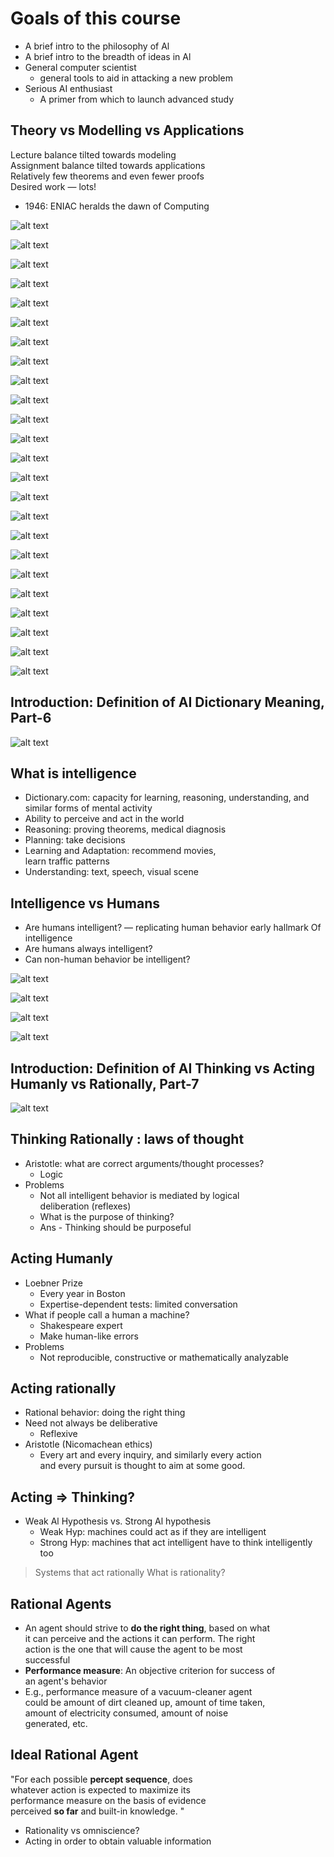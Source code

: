 # Goals of this course
* A brief intro to the philosophy of Al
* A brief intro to the breadth of ideas in Al
* General computer scientist
    * general tools to aid in attacking a new problem
* Serious AI enthusiast
    * A primer from which to launch advanced study


## Theory vs Modelling vs Applications
Lecture balance tilted towards modeling  
Assignment balance tilted towards applications  
Relatively few theorems and even fewer proofs  
Desired work — lots!  

* 1946: ENIAC heralds the dawn of Computing

![alt text](image.png)

![alt text](image-1.png)

![alt text](image-2.png)

![alt text](image-3.png)

![alt text](image-4.png)

![alt text](image-5.png)

![alt text](image-6.png)

![alt text](image-7.png)

![alt text](image-8.png)

![alt text](image-9.png)

![alt text](image-10.png)

![alt text](image-11.png)

![alt text](image-12.png)

![alt text](image-13.png)

![alt text](image-14.png)

![alt text](image-15.png)

![alt text](image-16.png)

![alt text](image-17.png)

![alt text](image-18.png)

![alt text](image-19.png)

![alt text](image-20.png)

![alt text](image-21.png)

![alt text](image-22.png)

![alt text](image-23.png)

## Introduction: Definition of AI Dictionary Meaning, Part-6
![alt text](image-24.png)

## What is intelligence
* Dictionary.com: capacity for learning, reasoning,
understanding, and similar forms of mental activity  
* Ability to perceive and act in the world  
* Reasoning: proving theorems, medical diagnosis  
* Planning: take decisions  
* Learning and Adaptation: recommend movies,  
learn traffic patterns
* Understanding: text, speech, visual scene  

## Intelligence vs Humans
* Are humans intelligent?
— replicating human behavior early hallmark Of intelligence
* Are humans always intelligent?
* Can non-human behavior be intelligent?

![alt text](image-25.png)

![alt text](image-26.png)

![alt text](image-27.png)

![alt text](image-28.png)

## Introduction: Definition of AI Thinking vs Acting Humanly vs Rationally, Part-7

![alt text](image-29.png)


## Thinking Rationally : laws of thought
* Aristotle: what are correct arguments/thought processes?
    * Logic
* Problems
    * Not all intelligent behavior is mediated by logical  
deliberation (reflexes)
    * What is the purpose of thinking?
    * Ans - Thinking should be purposeful

## Acting Humanly
* Loebner Prize
    * Every year in Boston
    * Expertise-dependent tests: limited conversation
* What if people call a human a machine?
    * Shakespeare expert
    * Make human-like errors
* Problems
    * Not reproducible, constructive or mathematically analyzable

## Acting rationally
* Rational behavior: doing the right thing
* Need not always be deliberative
    * Reflexive
* Aristotle (Nicomachean ethics)
    * Every art and every inquiry, and similarly every action  
and every pursuit is thought to aim at some good.

## Acting => Thinking?
* Weak Al Hypothesis vs. Strong Al hypothesis
    * Weak Hyp: machines could act as if they are
intelligent
    * Strong Hyp: machines that act intelligent have to
think intelligently too

> Systems that act rationally
What is rationality?

## Rational Agents
* An agent should strive to **do the right thing**, based on what  
it can perceive and the actions it can perform. The right  
action is the one that will cause the agent to be most  
successful
* **Performance measure**: An objective criterion for success of  
an agent's behavior
* E.g., performance measure of a vacuum-cleaner agent  
could be amount of dirt cleaned up, amount of time taken,  
amount of electricity consumed, amount of noise  
generated, etc.

## Ideal Rational Agent
"For each possible **percept sequence**, does  
whatever action is expected to maximize its  
performance measure on the basis of evidence  
perceived **so far** and built-in knowledge. "

* Rationality vs omniscience?
* Acting in order to obtain valuable information